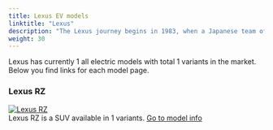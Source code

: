 ```yaml
---
title: Lexus EV models
linktitle: "Lexus"
description: "The Lexus journey begins in 1983, when a Japanese team of engineers, designers and technicians were assigned a secret project that required them to reimagine luxury automotive. They were to set new standards of production in order to build an ambitious new vehicle that would outshine the world's best.  "
weight: 30
---
```

<!-- markdownlint-disable MD033 -->
<!-- markdownlint-disable MD010 -->
Lexus has currently 1 all electric models with total 1 variants in the market. Below you find links for each model page.  

<div class="container shadow p-3 mb-5 bg-body-tertiary rounded">
<h3> Lexus RZ</h3>
	<div class="row">
		<div class="col col-12 col-md-6">
			<a href="rz"><img src="https://media.evkx.net/multimedia/models/lexus/rz/rz_450e/main_1_st.jpg" class="img-fluid" alt="Lexus RZ" ></a>
		</div>
		<div class="col col-12 col-md-6">
Lexus RZ is a SUV available in 1 variants.
<a href="rz">Go to model info</a>
		</div>
	</div>
</div>
